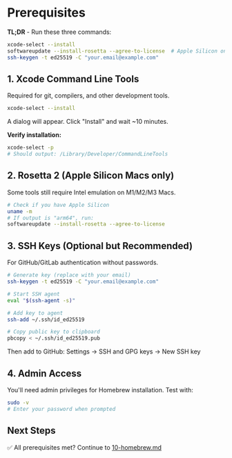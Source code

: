 # Prerequisites

**TL;DR** - Run these three commands:
```bash
xcode-select --install
softwareupdate --install-rosetta --agree-to-license  # Apple Silicon only
ssh-keygen -t ed25519 -C "your.email@example.com"
```

## 1. Xcode Command Line Tools

Required for git, compilers, and other development tools.

```bash
xcode-select --install
```

A dialog will appear. Click "Install" and wait ~10 minutes.

**Verify installation:**
```bash
xcode-select -p
# Should output: /Library/Developer/CommandLineTools
```

## 2. Rosetta 2 (Apple Silicon Macs only)

Some tools still require Intel emulation on M1/M2/M3 Macs.

```bash
# Check if you have Apple Silicon
uname -m
# If output is "arm64", run:
softwareupdate --install-rosetta --agree-to-license
```

## 3. SSH Keys (Optional but Recommended)

For GitHub/GitLab authentication without passwords.

```bash
# Generate key (replace with your email)
ssh-keygen -t ed25519 -C "your.email@example.com"

# Start SSH agent
eval "$(ssh-agent -s)"

# Add key to agent
ssh-add ~/.ssh/id_ed25519

# Copy public key to clipboard
pbcopy < ~/.ssh/id_ed25519.pub
```

Then add to GitHub: Settings → SSH and GPG keys → New SSH key

## 4. Admin Access

You'll need admin privileges for Homebrew installation. Test with:

```bash
sudo -v
# Enter your password when prompted
```

## Next Steps

✅ All prerequisites met? Continue to [10-homebrew.md](10-homebrew.md)
